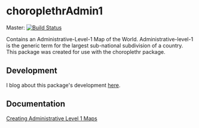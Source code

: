 choroplethrAdmin1
=================

Master: [![Build Status](https://travis-ci.org/arilamstein/choroplethrAdmin1.svg)](https://travis-ci.org/arilamstein/choroplethrAdmin1)

Contains an Administrative-Level-1 Map of the World. Administrative-level-1 is the generic term for the largest sub-national 
subdivision of a country. This package was created for use with the choroplethr package.

## Development

I blog about this package's development [here](http://www.arilamstein.com/blog).

## Documentation

[Creating Administrative Level 1 Maps](http://rpubs.com/arilamstein/admin1)
